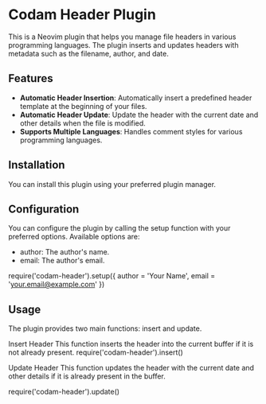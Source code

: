 # Codam Header Plugin

This is a Neovim plugin that helps you manage file headers in various programming languages. The plugin inserts and updates headers with metadata such as the filename, author, and date.

## Features

- **Automatic Header Insertion**: Automatically insert a predefined header template at the beginning of your files.
- **Automatic Header Update**: Update the header with the current date and other details when the file is modified.
- **Supports Multiple Languages**: Handles comment styles for various programming languages.

## Installation

You can install this plugin using your preferred plugin manager.

## Configuration

You can configure the plugin by calling the setup function with your preferred options. Available options are:

- author: The author's name.
- email: The author's email.

require('codam-header').setup({
  author = 'Your Name',
  email = 'your.email@example.com'
})

## Usage
The plugin provides two main functions: insert and update.

Insert Header
This function inserts the header into the current buffer if it is not already present.
require('codam-header').insert()

Update Header
This function updates the header with the current date and other details if it is already present in the buffer.

require('codam-header').update()
